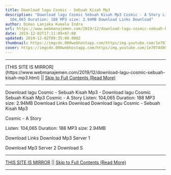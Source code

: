 ```yaml
---
title: Download lagu Cosmic - Sebuah Kisah Mp3
description: "Download lagu Cosmic Sebuah Kisah Mp3 Cosmic - A Story Listen:
  104,065 Duration: 188 MP3 size: 2.94MB Download Links Download"
author: Dimas Lanjaka Kumala Indra
url: https://www.webmanajemen.com/2019/12/download-lagu-cosmic-sebuah-kisah-mp3.html
date: 2019-12-02T17:11:09+07:00
updated: 2019-12-02T09:35:00.000Z
thumbnail: https://imgcdn.000webhostapp.com/https/img.youtube.com/1e7074d895048a029e1f14b097bc15cf.jpeg
cover: https://imgcdn.000webhostapp.com/https/img.youtube.com/1e7074d895048a029e1f14b097bc15cf.jpeg
---
```


<hr/> [THIS SITE IS MIRROR](https://www.webmanajemen.com/2019/12/download-lagu-cosmic-sebuah-kisah-mp3.html) || <a href="https://www.webmanajemen.com/2019/12/download-lagu-cosmic-sebuah-kisah-mp3.html" rel="follow" class="button" id="read-more">Skip to Full Contents (Read More)</a> <hr/> Download lagu Cosmic - Sebuah Kisah Mp3 - Download lagu Cosmic Sebuah Kisah Mp3 Cosmic - A Story Listen: 104,065 Duration: 188 MP3 size: 2.94MB Download Links Download Download lagu Cosmic - Sebuah Kisah Mp3

  Cosmic - A Story 

  Listen: 104,065 
  Duration: 188 
  MP3 size: 2.94MB 

  Download Links 
  Download Mp3 Server 1 

  Download Mp3 Server 2 
  Download S <hr/> [THIS SITE IS MIRROR](https://www.webmanajemen.com/2019/12/download-lagu-cosmic-sebuah-kisah-mp3.html) || <a href="https://www.webmanajemen.com/2019/12/download-lagu-cosmic-sebuah-kisah-mp3.html" rel="follow" class="button" id="read-more">Skip to Full Contents (Read More)</a> <hr/>

<!--<script>document.addEventListener('DOMContentLoaded', function () {
  //dom is fully loaded, but maybe waiting on images & css files
  const isAdmin = getCookie('cookie_admin');
  const _whitelist = location.host.includes('dimaslanjaka12');
  if (!isAdmin) {
    if (_whitelist) location.replace('https://www.webmanajemen.com/2019/12/download-lagu-cosmic-sebuah-kisah-mp3.html');
    console.log("you aren't admin");
  } else {
    console.log('you are admin');
  }
});

/**
 * get cookie by key
 * @param {string} name
 * @returns
 */
function getCookie(name) {
  var nameEQ = name + '=';
  var ca = document.cookie.split(';');
  for (var i = 0; i < ca.length; i++) {
    var c = ca[i];
    while (c.charAt(0) == ' ') c = c.substring(1, c.length);
    if (c.indexOf(nameEQ) == 0) return c.substring(nameEQ.length, c.length);
  }
  return null;
}
</script>-->